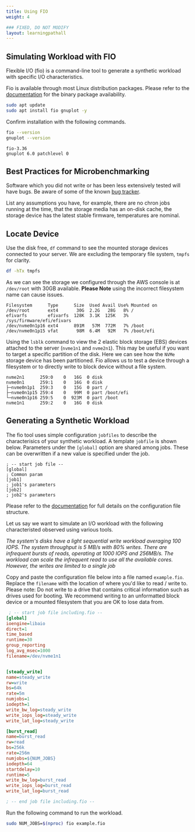 ```yaml
---
title: Using FIO
weight: 4

### FIXED, DO NOT MODIFY
layout: learningpathall
---
```


## Simulating Workload with FIO

Flexible I/O (fio) is a command-line tool to generate a synthetic workload with specific I/O characteristics. 

Fio is available through most Linux distribution packages. Please refer to the [documentation](https://github.com/axboe/fio) for the binary package availability.

```bash
sudo apt update
sudo apt install fio gnuplot -y
```

Confirm installation with the following commands. 

```bash
fio --version
gnuplot --version
```

```output
fio-3.36
gnuplot 6.0 patchlevel 0
```


## Best Practices for Microbenchmarking

Software which you did not write or has been less extensively tested will have bugs. Be aware of some of the known [bug tracker](https://github.com/axboe/fio/issues?q=is%3Aissue%20state%3Aopen%20label%3Abug). 

List any assumptions you have, for example, there are no chron jobs running at the time, that the storage media has an on-disk cache, the storage device has the latest stable firmware, temperatures are nominal. 

## Locate Device 

Use the disk free, `df` command to see the mounted storage devices connected to your server. We are excluding the temporary file system, `tmpfs` for clarity. 

```bash
df -hTx tmpfs
```
As we can see the storage we configured through the AWS console is at `/dev/root` with 30GB available. **Please Note** using the incorrect filesystem name can cause issues. 

```output
Filesystem      Type      Size  Used Avail Use% Mounted on
/dev/root       ext4       30G  2.2G   28G   8% /
efivarfs        efivarfs  128K  3.1K  125K   3% /sys/firmware/efi/efivars
/dev/nvme0n1p16 ext4      891M   57M  772M   7% /boot
/dev/nvme0n1p15 vfat       98M  6.4M   92M   7% /boot/efi
```

Using the `lsblk` command to view the 2 elastic block storage (EBS) devices attached to the server (`nvme1n1` and `nvme2n1`). This may be useful if you want to target a specific partition of the disk. Here we can see how the `NVMe` storage device has been partitioned. Fio allows us to test a device through a filesystem or to directly write to block device without a file system. 

```output
nvme2n1      259:0    0   16G  0 disk 
nvme0n1      259:1    0   16G  0 disk 
├─nvme0n1p1  259:3    0   15G  0 part /
├─nvme0n1p15 259:4    0   99M  0 part /boot/efi
└─nvme0n1p16 259:5    0  923M  0 part /boot
nvme1n1      259:2    0   16G  0 disk 
```

## Generating a Synthetic Workload

The fio tool uses simple configuration `jobfiles` to describe the characterisics of your synthetic workload. A template `jobfile` is shown below. Parameters under the `[global]` option are shared among jobs. These can be overwritten if a new value is specified under the job. 

```output
; -- start job file --
[global]
; Common param
[job1]
; job1's parameters
[job2]
; job2's parameters
```

Please refer to the [documentation](https://fio.readthedocs.io/en/latest/fio_doc.html#job-file-format) for full details on the configuration file structure. 


Let us say we want to simulate an I/O workload with the following characteristed observed using various tools. 

*The system's disks have a light sequential write workload averaging 100 IOPS. The system throughput is 5 MB/s with 80% writes. There are infrequent bursts of reads, operating at 1000 IOPS and 256MB/s. The workload can scale the infrequent read to use all the available cores. However, the writes are limited to a single job*

Copy and paste the configuration file below into a file named `example.fio`. Replace the `filename` with the location of where you'd like to read / write to. Please note: Do not write to a drive that contains critical information such as drives used for booting. We recommend writing to an unformatted block device or a mounted filesystem that you are OK to lose data from.  

```ini
 ; -- start job file including.fio --
[global]
ioengine=libaio
direct=1
time_based
runtime=30
group_reporting
log_avg_msec=1000
filename=/dev/nvme1n1


[steady_write]
name=steady_write
rw=write
bs=64k
rate=5m
numjobs=1
iodepth=1
write_bw_log=steady_write
write_iops_log=steady_write
write_lat_log=steady_write

[burst_read]
name=burst_read
rw=read
bs=256k
rate=256m
numjobs=${NUM_JOBS}
iodepth=64
startdelay=10
runtime=5
write_bw_log=burst_read
write_iops_log=burst_read
write_lat_log=burst_read

; -- end job file including.fio --
```

Run the following command to run the workload. 

```bash
sudo NUM_JOBS=$(nproc) fio example.fio
```

